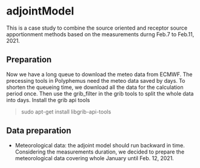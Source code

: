 # adjointModel
This is a case study to combine the source oriented and receptor source apportionment methods based on the measurements durng Feb.7 to Feb.11, 2021.

## Preparation
Now we have a long queue to download the meteo data from ECMWF. The precessing tools in Polyphemus need the meteo data saved by days. To shorten the queueing time, we download all the data for the calculation period once. Then use the grib_filter in the grib tools to split the whole data into days.
Install the grib api tools
> sudo apt-get install libgrib-api-tools

## Data preparation
* Meteorological data: the adjoint model should run backward in time. Considering the measurements duration, we decided to prepare the meteorological data covering whole January until Feb. 12, 2021.  

